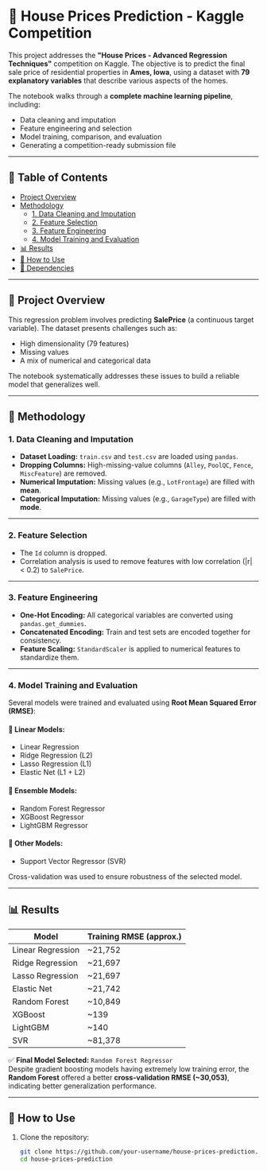 # 🏡 House Prices Prediction - Kaggle Competition

This project addresses the **"House Prices - Advanced Regression Techniques"** competition on Kaggle. The objective is to predict the final sale price of residential properties in **Ames, Iowa**, using a dataset with **79 explanatory variables** that describe various aspects of the homes.

The notebook walks through a **complete machine learning pipeline**, including:
- Data cleaning and imputation
- Feature engineering and selection
- Model training, comparison, and evaluation
- Generating a competition-ready submission file

---

## 📑 Table of Contents

- [Project Overview](#project-overview)
- [Methodology](#methodology)
  - [1. Data Cleaning and Imputation](#1-data-cleaning-and-imputation)
  - [2. Feature Selection](#2-feature-selection)
  - [3. Feature Engineering](#3-feature-engineering)
  - [4. Model Training and Evaluation](#4-model-training-and-evaluation)
- [📊 Results](#results)
- [🚀 How to Use](#how-to-use)
- [🧩 Dependencies](#dependencies)

---

## 📘 Project Overview

This regression problem involves predicting **SalePrice** (a continuous target variable). The dataset presents challenges such as:
- High dimensionality (79 features)
- Missing values
- A mix of numerical and categorical data

The notebook systematically addresses these issues to build a reliable model that generalizes well.

---

## 🧪 Methodology

### 1. Data Cleaning and Imputation

- **Dataset Loading:** `train.csv` and `test.csv` are loaded using `pandas`.
- **Dropping Columns:** High-missing-value columns (`Alley`, `PoolQC`, `Fence`, `MiscFeature`) are removed.
- **Numerical Imputation:** Missing values (e.g., `LotFrontage`) are filled with **mean**.
- **Categorical Imputation:** Missing values (e.g., `GarageType`) are filled with **mode**.

---

### 2. Feature Selection

- The `Id` column is dropped.
- Correlation analysis is used to remove features with low correlation (|r| < 0.2) to `SalePrice`.

---

### 3. Feature Engineering

- **One-Hot Encoding:** All categorical variables are converted using `pandas.get_dummies`.
- **Concatenated Encoding:** Train and test sets are encoded together for consistency.
- **Feature Scaling:** `StandardScaler` is applied to numerical features to standardize them.

---

### 4. Model Training and Evaluation

Several models were trained and evaluated using **Root Mean Squared Error (RMSE)**:

#### 📐 Linear Models:
- Linear Regression
- Ridge Regression (L2)
- Lasso Regression (L1)
- Elastic Net (L1 + L2)

#### 🌲 Ensemble Models:
- Random Forest Regressor
- XGBoost Regressor
- LightGBM Regressor

#### 🧠 Other Models:
- Support Vector Regressor (SVR)

Cross-validation was used to ensure robustness of the selected model.

---

## 📊 Results

| Model                  | Training RMSE (approx.) |
|------------------------|-------------------------|
| Linear Regression      | ~21,752                 |
| Ridge Regression       | ~21,697                 |
| Lasso Regression       | ~21,697                 |
| Elastic Net            | ~21,742                 |
| Random Forest          | ~10,849                 |
| XGBoost                | ~139                    |
| LightGBM               | ~140                    |
| SVR                    | ~81,378                 |

✅ **Final Model Selected:** `Random Forest Regressor`  
Despite gradient boosting models having extremely low training error, the **Random Forest** offered a better **cross-validation RMSE (~30,053)**, indicating better generalization performance.

---

## 🚀 How to Use

1. Clone the repository:

   ```bash
   git clone https://github.com/your-username/house-prices-prediction.git
   cd house-prices-prediction
